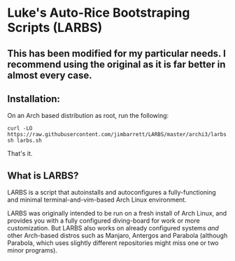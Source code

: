 # Luke's Auto-Rice Bootstraping Scripts (LARBS)

## This has been modified for my particular needs. I recommend using the original as it is far better in almost every case.

## Installation:

On an Arch based distribution as root, run the following:

```
curl -LO https://raw.githubusercontent.com/jimbarrett/LARBS/master/archi3/larbs.sh
sh larbs.sh
```

That's it.

## What is LARBS?

LARBS is a script that autoinstalls and autoconfigures a fully-functioning
and minimal terminal-and-vim-based Arch Linux environment.

LARBS was originally intended to be run on a fresh install of Arch Linux, and
provides you with a fully configured diving-board for work or more
customization. But LARBS also works on already configured systems *and* other
Arch-based distros such as Manjaro, Antergos and Parabola (although Parabola,
which uses slightly different repositories might miss one or two minor
programs).

